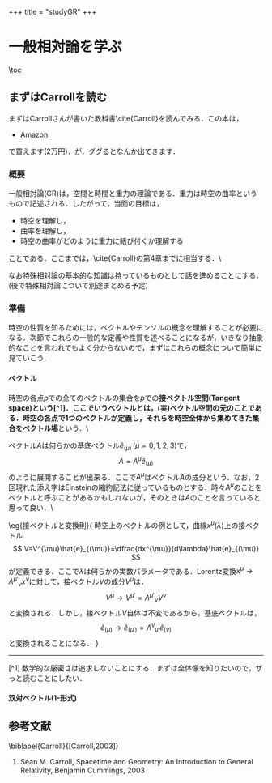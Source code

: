 +++
title = "studyGR"
+++

# 一般相対論を学ぶ

\toc

## まずはCarrollを読む

まずはCarrollさんが書いた教科書\cite{Carroll}を読んでみる．この本は，

* [Amazon](https://www.amazon.co.jp/Spacetime-Geometry-Introduction-General-Relativity/dp/0805387323)

で買えます(2万円)．が，ググるとなんか出てきます．

### 概要

一般相対論(GR)は，空間と時間と重力の理論である．重力は時空の曲率というもので記述される．したがって，当面の目標は，

* 時空を理解し，
* 曲率を理解し，
* 時空の曲率がどのように重力に結び付くか理解する

ことである．ここまでは，\cite{Carroll}の第4章までに相当する．\\

なお特殊相対論の基本的な知識は持っているものとして話を進めることにする．(後で特殊相対論について別途まとめる予定)

### 準備

時空の性質を知るためには，ベクトルやテンソルの概念を理解することが必要になる．次節でこれらの一般的な定義や性質を述べることになるが，いきなり抽象的なことを言われてもよく分からないので，まずはこれらの概念について簡単に見ていこう．

#### ベクトル

時空の各点$p$での全てのベクトルの集合を$p$での**接ベクトル空間(Tangent space)**という[^1]．ここでいうベクトルとは，(実)ベクトル空間の元のことである．時空の各点で1つのベクトルが定義し，それらを時空全体から集めてきた集合を**ベクトル場**という．\\

ベクトル$A$は何らかの基底ベクトル$\hat{e}_{(\mu)}\,(\mu=0,1,2,3)$で，
$$ 
A=A^{\mu}\hat{e}_{(\mu)}
$$
のように展開することが出来る．ここで$A^{\mu}$はベクトル$A$の成分という．なお，2回現れた添え字はEinsteinの縮約記法に従っているものとする．時々$A^{\mu}$のことをベクトルと呼ぶことがあるかもしれないが，そのときは$A$のことを言っていると思って良い．\\

\eg{接ベクトルと変換則}{
    時空上のベクトルの例として，曲線$x^{\mu}(\lambda)$上の接ベクトル
    $$
    V=V^{\mu}\hat{e}_{(\mu)}=\dfrac{dx^{\mu}}{d\lambda}\hat{e}_{(\mu)}
    $$
    が定義できる．ここで$\lambda$は何らかの実数パラメータである．Lorentz変換$x^{\mu}\to\Lambda^{\mu'}{}_{\nu}x^{\nu}$に対して，接ベクトル$V$の成分$V^{\mu}$は，
    $$
    V^{\mu}\to V^{\mu'}=\Lambda^{\mu'}{}_{\nu}V^{\nu}
    $$
    と変換される．しかし，接ベクトル$V$自体は不変であるから，基底ベクトルは，
    $$
    \hat{e}_{(\mu)}\to\hat{e}_{(\mu')}=\Lambda^{\nu}{}_{\mu'}\hat{e}_{(\nu)}
    $$
    と変換されることになる．
}

---

[^1] 数学的な厳密さは追求しないことにする．まずは全体像を知りたいので，ザっと読むことにしたい．

#### 双対ベクトル(1-形式)



## 参考文献

\biblabel{Carroll}{[Carroll,2003]}
1. Sean M. Carroll, Spacetime and Geometry: An Introduction to General Relativity, Benjamin Cummings, 2003

